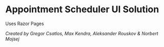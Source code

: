 # Appointment Scheduler UI Solution
Uses Razor Pages

*Created by Gregor Csatlos, Max Kendra, Aleksander Rouskov & Norbert Mojsej*
